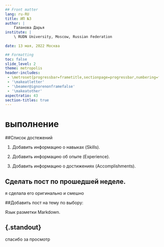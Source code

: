 ```yaml
---
## Front matter
lang: ru-RU
title: ИП №3
author: |
	Галанова Дарья
institute: |
	\ RUDN University, Moscow, Russian Federation
	
date: 13 мая, 2022 Москва

## Formatting
toc: false
slide_level: 2
theme: metropolis
header-includes: 
 - \metroset{progressbar=frametitle,sectionpage=progressbar,numbering=fraction}
 - '\makeatletter'
 - '\beamer@ignorenonframefalse'
 - '\makeatother'
aspectratio: 43
section-titles: true
---
```


# выполнение 

##Список достежений 

1) Добавить информацию о навыках (Skills).

2) Добавить информацию об опыте (Experience).

3) Добавить информацию о достижениях (Accomplishments).

## Сделать пост по прошедшей неделе.
 я сделала  его оригинально и смешно 
 
##Добавить пост на тему по выбору:

Язык разметки Markdown. 



## {.standout}

 спасибо за просмотр 
